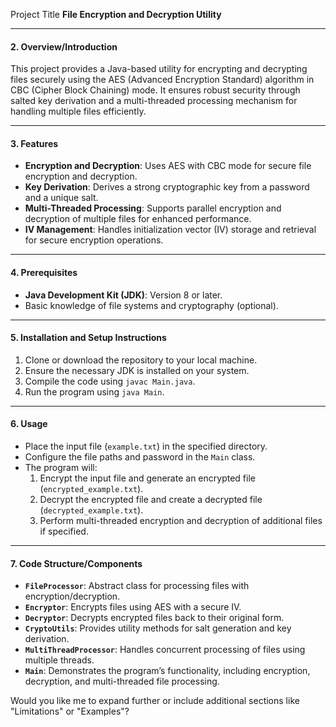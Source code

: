 Project Title 
**File Encryption and Decryption Utility**  

---

#### **2. Overview/Introduction**  
This project provides a Java-based utility for encrypting and decrypting files securely using the AES (Advanced Encryption Standard) algorithm in CBC (Cipher Block Chaining) mode. It ensures robust security through salted key derivation and a multi-threaded processing mechanism for handling multiple files efficiently.  

---

#### **3. Features**  
- **Encryption and Decryption**: Uses AES with CBC mode for secure file encryption and decryption.  
- **Key Derivation**: Derives a strong cryptographic key from a password and a unique salt.  
- **Multi-Threaded Processing**: Supports parallel encryption and decryption of multiple files for enhanced performance.  
- **IV Management**: Handles initialization vector (IV) storage and retrieval for secure encryption operations.  

---

#### **4. Prerequisites**  
- **Java Development Kit (JDK)**: Version 8 or later.  
- Basic knowledge of file systems and cryptography (optional).  

---

#### **5. Installation and Setup Instructions**  
1. Clone or download the repository to your local machine.  
2. Ensure the necessary JDK is installed on your system.  
3. Compile the code using `javac Main.java`.  
4. Run the program using `java Main`.  

---

#### **6. Usage**  
- Place the input file (`example.txt`) in the specified directory.  
- Configure the file paths and password in the `Main` class.  
- The program will:  
  1. Encrypt the input file and generate an encrypted file (`encrypted_example.txt`).  
  2. Decrypt the encrypted file and create a decrypted file (`decrypted_example.txt`).  
  3. Perform multi-threaded encryption and decryption of additional files if specified.  

---

#### **7. Code Structure/Components**  
- **`FileProcessor`**: Abstract class for processing files with encryption/decryption.  
- **`Encryptor`**: Encrypts files using AES with a secure IV.  
- **`Decryptor`**: Decrypts encrypted files back to their original form.  
- **`CryptoUtils`**: Provides utility methods for salt generation and key derivation.  
- **`MultiThreadProcessor`**: Handles concurrent processing of files using multiple threads.  
- **`Main`**: Demonstrates the program’s functionality, including encryption, decryption, and multi-threaded file processing.  

Would you like me to expand further or include additional sections like "Limitations" or "Examples"?
